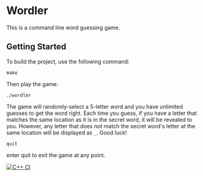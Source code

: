 # Wordler

This is a command line word guessing game.

## Getting Started

To build the project, use the following command:

```
make
```

Then play the game:

```
./wordler
```

The game will randomly-select a 5-letter word and you have unlimited guesses to get the word right. Each time you guess, if you have a letter that matches the same location as it is in the secret word, it will be revealed to you. However, any letter that does *not* match the secret word's letter at the same location will be displayed as `_`. Good luck!

```
quit
```

enter quit to exit the game at any point.

[![C++ CI](https://github.com/bviveros/Wordler/actions/workflows/actions.yml/badge.svg)](https://github.com/bviveros/Wordler/actions/workflows/actions.yml)